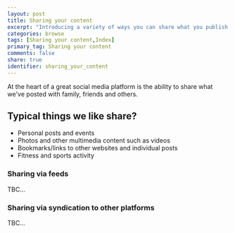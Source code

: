```yaml
---
layout: post
title: Sharing your content
excerpt: "Introducing a variety of ways you can share what you publish with others."
categories: browse
tags: [Sharing your content,Index]
primary_tag: Sharing your content
comments: false
share: true
identifier: sharing_your_content
---
```

At the heart of a great social media platform is the ability to share what we've posted with family, friends and others.

## Typical things we like share?
- Personal posts and events
- Photos and other multimedia content such as videos
- Bookmarks/links to other websites and individual posts
- Fitness and sports activity

### Sharing via feeds
TBC...

### Sharing via syndication to other platforms
TBC...
